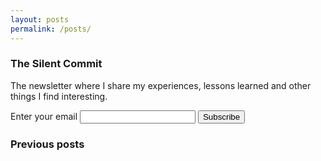 ```yaml
---
layout: posts
permalink: /posts/
---
```


### The Silent Commit
The newsletter where I share my experiences, lessons learned and other things I find interesting.

<form
  action="https://buttondown.com/api/emails/embed-subscribe/SilentCommit"
  method="post"
  target="popupwindow"
  onsubmit="window.open('https://buttondown.com/SilentCommit', 'popupwindow')"
  class="embeddable-buttondown-form">
  <label for="bd-email">Enter your email</label>
  <input type="email" name="email" id="bd-email" />
  
  <input type="submit" value="Subscribe" />
</form>

### Previous posts
